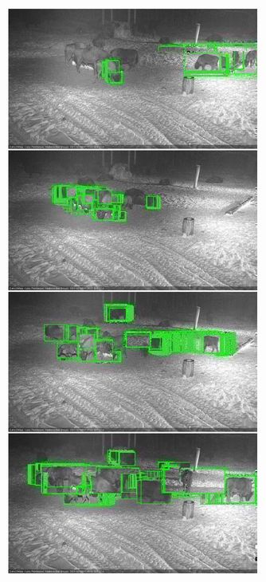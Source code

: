 ![20210203-171724-172727](in2/20210203/20210203-171724-172727_0_.jpg)
![20210203-172734-173738](in2/20210203/20210203-172734-173738_0_.jpg)
![20210203-173744-174748](in2/20210203/20210203-173744-174748_0_.jpg)
![20210203-174754-175759](in2/20210203/20210203-174754-175759_0_.jpg)

